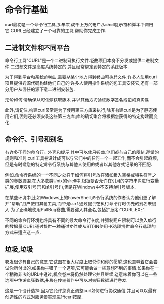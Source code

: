 
# 命令行基础

curl最初是一个命令行工具,多年来,成千上万的用户从shell提示符和脚本中调用它.CURL已经建立了一个可靠的工具,帮助你完成工作.

## 二进制文件和不同平台

命令行工具"CURL"是一个二进制可执行文件.卷曲项目本身不分发或提供二进制文件.二进制文件是高度系统特定的,并且经常绑定到特定的系统版本.

为了得到平台和系统的卷曲,需要从某个地方得到卷曲可执行文件.许多人使用curl项目提供的源代码构建他们自己的,许多人使用操作系统的包工具安装它,还有一部分用户从信任的源下载二进制安装包.

无论如何,请确保从可信源获取版本,并以其他方式验证数字签名或包的真实性.

此外,请记住,构建curl常常是为了使用第三方库来执行,除非构建curl是为了静态使用它们,否则还必须安装这些第三方库;库的确切集合将根据您获得的特定构建而变化.

## 命令行、引号和别名

有许多不同的命令行、外壳和提示,其中可以使用卷曲.他们都有自己的限制,遵循的规则和准则.curl工具被设计成可以与它们中的任何一个一起工作,而不会引起麻烦,但是有时候您的特定命令行系统与其他人使用的或者以其他方式记录的不匹配.

例如,命令行系统的一个不同之处在于如何将引号放在诸如嵌入空格或特殊符号之类的参数周围.在大多数类Unix的shell中,根据是否允许在引用的字符串内进行变量扩展,使用双引号(")和单引号('),但是在Windows中不支持单引号版本.

在某些环境中,比如Windows上的PowerShell,命令行系统的作者认为他们更了解并"帮助"用户使用其他工具,而不是`curl`通过提供在执行命令行时优先的别名来键入.为了正确地使用PultBug卷曲,需要键入其全名,包括扩展名:"CURL.EXE".

不同的命令行环境也将具有不同的最大命令行长度,并强制用户限制可以放入单行的数据量.CURL通过提供一种通过文件或从STDIN使用-K选项提供命令行选项的方式来适应这一点.

## 垃圾,垃圾

卷发很少有自己的意志.它试图在很大程度上取悦你和你的愿望.这也意味着它会尝试你所付出的.如果你拼错了一个选项,它可能会做一些意想不到的事情.如果你在一个稍微非法的URL中通过,机会卷曲将仍然处理它并且继续.这意味着你可以在一些选项中传递疯狂数据,并且在传输操作中可以对疯狂数据进行卷发.

这是一个设计选择,因为它允许您真正调整curl如何进行协议通信,并且可以以最有创造性的方式对服务器实现进行curl按摩.
